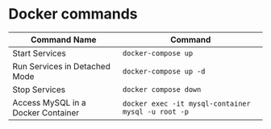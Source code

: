 # Docker commands
| Command Name                       | Command                                            |
|------------------------------------|----------------------------------------------------|
| Start Services                     | `docker-compose up`                                |
| Run Services in Detached Mode      | `docker-compose up -d  `                           |
| Stop Services                      | `docker compose down   `                           |
| Access MySQL in a Docker Container | `docker exec -it mysql-container mysql -u root -p` |